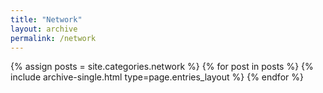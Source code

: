 ```yaml
---
title: "Network"
layout: archive
permalink: /network
---
```



{% assign posts = site.categories.network %}
{% for post in posts %} {% include archive-single.html type=page.entries_layout %} {% endfor %}
